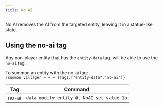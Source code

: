 ```yaml
---
title: No AI
---
```

No AI removes the AI from the targeted entity, leaving it in a statue-like state.

## Using the no-ai tag
Any non-player entity that has the `entity-data` tag, will be able to use the `no-ai` tag.

To summon an entity with the no-ai tag:  
`/summon villager ~ ~ ~ {Tags:["entity-data","no-ai"]}`

| Tag | Command |
| --- | ------- |
| no-ai | `data modify entity @t NoAI set value 1b` |